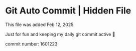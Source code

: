 # Git Auto Commit | Hidden File

This file was added Feb 12, 2025

Just for fun and keeping my daily git commit active 🤪

commit number: 1601223
